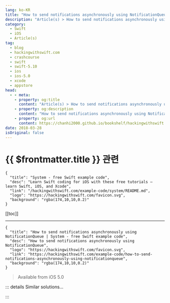 ```yaml
---
lang: ko-KR
title: "How to send notifications asynchronously using NotificationQueue"
description: "Article(s) > How to send notifications asynchronously using NotificationQueue"
category:
  - Swift
  - iOS
  - Article(s)
tag: 
  - blog
  - hackingwithswift.com
  - crashcourse
  - swift
  - swift-5.10
  - ios
  - ios-5.0
  - xcode
  - appstore
head:
  - - meta:
    - property: og:title
      content: "Article(s) > How to send notifications asynchronously using NotificationQueue"
    - property: og:description
      content: "How to send notifications asynchronously using NotificationQueue"
    - property: og:url
      content: https://chanhi2000.github.io/bookshelf/hackingwithswift.com/example-code/how-to-send-notifications-asynchronously-using-notificationqueue.html
date: 2018-03-28
isOriginal: false
---
```


# {{ $frontmatter.title }} 관련

```component VPCard
{
  "title": "System - free Swift example code",
  "desc": "Learn Swift coding for iOS with these free tutorials – learn Swift, iOS, and Xcode",
  "link": "/hackingwithswift.com/example-code/system/README.md",
  "logo": "https://hackingwithswift.com/favicon.svg",
  "background": "rgba(174,10,10,0.2)"
}
```

[[toc]]

---

```component VPCard
{
  "title": "How to send notifications asynchronously using NotificationQueue | System - free Swift example code",
  "desc": "How to send notifications asynchronously using NotificationQueue",
  "logo": "https://hackingwithswift.com/favicon.svg",
  "link": "https://hackingwithswift.com/example-code/how-to-send-notifications-asynchronously-using-notificationqueue",
  "background": "rgba(174,10,10,0.2)"
}
```

> Available from iOS 5.0

<!-- TODO: 작성 -->

<!-- 
Any notifications posted using NotificationCenter are delivered *synchronously*, which means all observers get notified simultaneously and execute all their code before control gets passed back to the the poster of the notification.

While that’s often what you want, sometimes it can be problematic because processing repeated notifications during busy periods can slow your app down. Fortunately, Apple gives us an alternative in the shape of `NotificationQueue`: an asynchronous system that queues up notifications at different urgencies, and can even coalesce similar messages to avoid repetition.

You can try it out using this code:

```swift
let notification = Notification(name: Notification.Name("MyValueChanged"))
NotificationQueue.default.enqueue(notification, postingStyle: .whenIdle, coalesceMask: .none, forModes: nil)
```

That will enqueue the “MyValueChanged” notification to be delivered when your app is idle, and without coalescing. You can also use `.asap` for your posting style to deliver in the next run loop, and `.now`, which will cause the notification to be delivered synchronously.

The reason the `.now` posting style is important is because of the ability of `NotificationQueue` to *coalesce* notifications – i.e., join them together. If you specify `.onName` for the `coalesceMask` property it will automatically merge any notifications of the same name, which stops observers being overloaded by repeated notifications.

-->

::: details Similar solutions…

<!--
/example-code/system/how-to-run-code-asynchronously-using-gcd-async">How to run code asynchronously using GCD async() 
/quick-start/swiftui/how-to-send-state-updates-manually-using-objectwillchange">How to send state updates manually using objectWillChange 
/example-code/uikit/how-to-send-an-email">How to send an email 
/example-code/uikit/why-can-i-not-register-for-push-notifications">Why can I not register for push notifications? 
/example-code/system/how-to-group-user-notifications-using-threadidentifier-and-summaryargument">How to group user notifications using threadIdentifier and summaryArgument</a>
-->

:::

